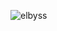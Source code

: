 ![elbyss](https://capsule-render.vercel.app/api?type=waving&height=200&text=Elbyss&fontAlign=80&fontAlignY=40&color=gradient)
